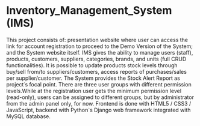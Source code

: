 # Inventory_Management_System (IMS) 
This project consists of: presentation website where user can access the link for account registration to proceed to the Demo Version of the System; and the System website itself.
IMS gives the ability to manage users (staff), products, customers, suppliers, categories, brands, and units (full CRUD functionalities).
It is possible to update products stock levels through buy/sell from/to suppliers/customers, access reports of purchases/sales per supplier/customer. The System provides the Stock Alert Report as project˙s focal point. 
There are three user groups with different permission levels.While at the registration user gets the minimum permission level (read-only), users can be assigned to different groups, but by administrator from the admin panel only, for now.
Frontend is done with HTML5 / CSS3 / JavaScript, backend with Python`s Django web framework integrated with MySQL database.
